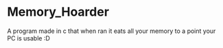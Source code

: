 # Memory_Hoarder
A program made in c that when ran it eats all your memory to a point your PC is usable :D
